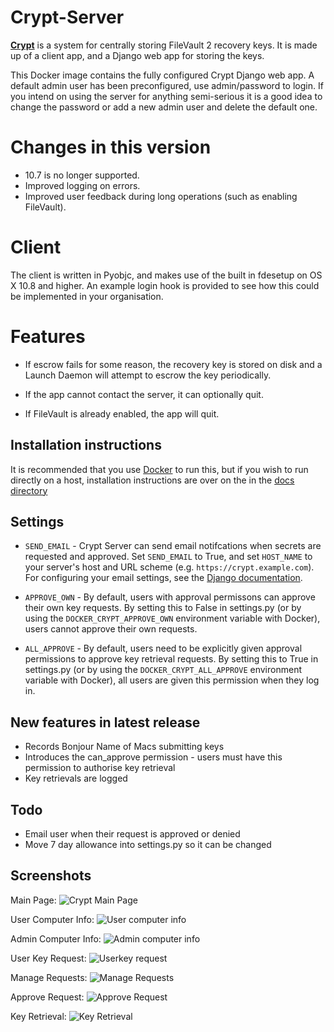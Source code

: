 Crypt-Server
============
__[Crypt][1]__ is a system for centrally storing FileVault 2 recovery keys. It is made up of a client app, and a Django web app for storing the keys.

This Docker image contains the fully configured Crypt Django web app. A default admin user has been preconfigured, use admin/password to login.
If you intend on using the server for anything semi-serious it is a good idea to change the password or add a new admin user and delete the default one.

__Changes in this version__
=================

- 10.7 is no longer supported.
- Improved logging on errors.
- Improved user feedback during long operations (such as enabling FileVault).

__Client__
====
The client is written in Pyobjc, and makes use of the built in fdesetup on OS X 10.8 and higher. An example login hook is provided to see how this could be implemented in your organisation.

__Features__
=======
- If escrow fails for some reason, the recovery key is stored on disk and a Launch Daemon will attempt to escrow the key periodically.
- If the app cannot contact the server, it can optionally quit.
- If FileVault is already enabled, the app will quit.


  [1]: https://github.com/grahamgilbert/Crypt

## Installation instructions
It is recommended that you use [Docker](https://github.com/grahamgilbert/Crypt-Server/blob/master/docs/Docker.md) to run this, but if you wish to run directly on a host, installation instructions are over on the in the [docs directory](https://github.com/grahamgilbert/Crypt-Server/blob/master/docs/Installation_on_Ubuntu_14.md)

## Settings

* ``SEND_EMAIL`` - Crypt Server can send email notifcations when secrets are requested and approved. Set ``SEND_EMAIL`` to True, and set ``HOST_NAME`` to your server's host and URL scheme (e.g. ``https://crypt.example.com``). For configuring your email settings, see the [Django documentation](https://docs.djangoproject.com/en/1.9/ref/settings/#std:setting-EMAIL_HOST).

* ``APPROVE_OWN`` - By default, users with approval permissons can approve their own key requests. By setting this to False in settings.py (or by using the `DOCKER_CRYPT_APPROVE_OWN` environment variable with Docker), users cannot approve their own requests.

* ``ALL_APPROVE`` - By default, users need to be explicitly given approval permissions to approve key retrieval requests. By setting this to True in settings.py (or by using the `DOCKER_CRYPT_ALL_APPROVE` environment variable with Docker), all users are given this permission when they log in.

## New features in latest release
- Records Bonjour Name of Macs submitting keys
- Introduces the can_approve permission - users must have this permission to authorise key retrieval
- Key retrievals are logged

## Todo
- Email user when their request is approved or denied
- Move 7 day allowance into settings.py so it can be changed


## Screenshots
Main Page:
![Crypt Main Page](https://raw.github.com/grahamgilbert/Crypt-Server/master/docs/images/home.png)

User Computer Info:
![User computer info](https://raw.github.com/grahamgilbert/Crypt-Server/master/docs/images/user_computer_info.png)

Admin Computer Info:
![Admin computer info](https://raw.github.com/grahamgilbert/Crypt-Server/master/docs/images/admin_computer_info.png)

User Key Request:
![Userkey request](https://raw.github.com/grahamgilbert/Crypt-Server/master/docs/images/user_key_request.png)

Manage Requests:
![Manage Requests](https://raw.github.com/grahamgilbert/Crypt-Server/master/docs/images/manage_requests.png)

Approve Request:
![Approve Request](https://raw.github.com/grahamgilbert/Crypt-Server/master/docs/images/approve_request.png)

Key Retrieval:
![Key Retrieval](https://raw.github.com/grahamgilbert/Crypt-Server/master/docs/images/key_retrieval.png)
